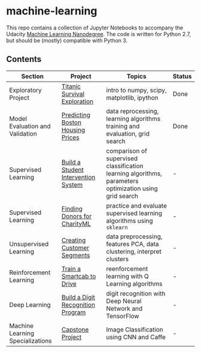 # machine-learning
This repo contains a collection of Jupyter Notebooks to accompany the Udacity [Machine Learning Nanodegree](https://www.udacity.com/course/machine-learning-engineer-nanodegree--nd009). The code is written for Python 2.7, but should be (mostly) compatible with Python 3.

## Contents
Section | Project | Topics | Status
--- | --- | --- | ---
Exploratory Project | [Titanic Survival Exploration](./titanic_survival_exploration) | intro to numpy, scipy, matplotlib, ipython | Done
Model Evaluation and Validation | [Predicting Boston Housing Prices](./boston_housing) | data reprocessing, learning algorithms training and evaluation, grid search | Done
Supervised Learning | [Build a Student Intervention System](./student_intervention) | comparison of supervised classification learning algorithms, parameters optimization using grid search | -
Supervised Learning | [Finding Donors for CharityML](./finding_donors) | practice and evaluate supervised learning algorithms using `sklearn` | -
Unsupervised Learning | [Creating Customer Segments](./creating_customer_segments) | data preprocessing, features PCA, data clustering, interpret clusters | -
Reinforcement Learning | [Train a Smartcab to Drive](./smartcab) | reenforcement learning with Q Learning algorithms | -
Deep Learning | [Build a Digit Recognition Program](./digit_recognition) | digit recognition with Deep Neural Network and TensorFlow | - 
Machine Learning Specializations | [Capstone Project](./capstone) | Image Classification using CNN and Caffe | -
